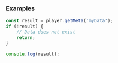 ### Examples

```ts
const result = player.getMeta('myData');
if (!result) {
    // Data does not exist
    return;
}

console.log(result);
```